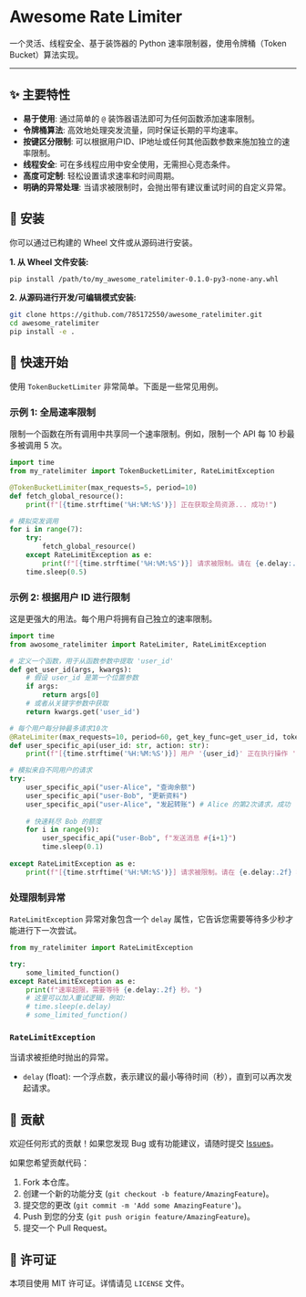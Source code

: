 # Awesome Rate Limiter

[](https://www.google.com/search?q=https://pypi.org/project/my-awesome-ratelimiter/)
[](https://opensource.org/licenses/MIT)


一个灵活、线程安全、基于装饰器的 Python 速率限制器，使用令牌桶（Token Bucket）算法实现。

-----

## ✨ 主要特性

  * **易于使用**: 通过简单的 `@` 装饰器语法即可为任何函数添加速率限制。
  * **令牌桶算法**: 高效地处理突发流量，同时保证长期的平均速率。
  * **按键区分限制**: 可以根据用户ID、IP地址或任何其他函数参数来施加独立的速率限制。
  * **线程安全**: 可在多线程应用中安全使用，无需担心竞态条件。
  * **高度可定制**: 轻松设置请求速率和时间周期。
  * **明确的异常处理**: 当请求被限制时，会抛出带有建议重试时间的自定义异常。

## 🔧 安装

你可以通过已构建的 Wheel 文件或从源码进行安装。

**1. 从 Wheel 文件安装:**

```bash
pip install /path/to/my_awesome_ratelimiter-0.1.0-py3-none-any.whl
```

**2. 从源码进行开发/可编辑模式安装:**

```bash
git clone https://github.com/785172550/awesome_ratelimiter.git
cd awesome_ratelimiter
pip install -e .
```

## 🚀 快速开始

使用 `TokenBucketLimiter` 非常简单。下面是一些常见用例。

### 示例 1: 全局速率限制

限制一个函数在所有调用中共享同一个速率限制。例如，限制一个 API 每 10 秒最多被调用 5 次。

```python
import time
from my_ratelimiter import TokenBucketLimiter, RateLimitException

@TokenBucketLimiter(max_requests=5, period=10)
def fetch_global_resource():
    print(f"[{time.strftime('%H:%M:%S')}] 正在获取全局资源... 成功!")

# 模拟突发调用
for i in range(7):
    try:
        fetch_global_resource()
    except RateLimitException as e:
        print(f"[{time.strftime('%H:%M:%S')}] 请求被限制。请在 {e.delay:.2f} 秒后重试。")
    time.sleep(0.5)
```

### 示例 2: 根据用户 ID 进行限制

这是更强大的用法。每个用户将拥有自己独立的速率限制。

```python
import time
from awosome_ratelimiter import RateLimiter, RateLimitException

# 定义一个函数，用于从函数参数中提取 'user_id'
def get_user_id(args, kwargs):
    # 假设 user_id 是第一个位置参数
    if args:
        return args[0]
    # 或者从关键字参数中获取
    return kwargs.get('user_id')

# 每个用户每分钟最多请求10次
@RateLimiter(max_requests=10, period=60, get_key_func=get_user_id, token_bucket=False)
def user_specific_api(user_id: str, action: str):
    print(f"[{time.strftime('%H:%M:%S')}] 用户 '{user_id}' 正在执行操作 '{action}'... 成功!")

# 模拟来自不同用户的请求
try:
    user_specific_api("user-Alice", "查询余额")
    user_specific_api("user-Bob", "更新资料")
    user_specific_api("user-Alice", "发起转账") # Alice 的第2次请求，成功
    
    # 快速耗尽 Bob 的额度
    for i in range(9):
        user_specific_api("user-Bob", f"发送消息 #{i+1}")
        time.sleep(0.1)
        
except RateLimitException as e:
    print(f"[{time.strftime('%H:%M:%S')}] 请求被限制。请在 {e.delay:.2f} 秒后重试。")
```

### 处理限制异常

`RateLimitException` 异常对象包含一个 `delay` 属性，它告诉您需要等待多少秒才能进行下一次尝试。

```python
from my_ratelimiter import RateLimitException

try:
    some_limited_function()
except RateLimitException as e:
    print(f"速率超限，需要等待 {e.delay:.2f} 秒。")
    # 这里可以加入重试逻辑，例如:
    # time.sleep(e.delay)
    # some_limited_function()
```


### `RateLimitException`

当请求被拒绝时抛出的异常。

  * `delay` (float): 一个浮点数，表示建议的最小等待时间（秒），直到可以再次发起请求。

## 🤝 贡献

欢迎任何形式的贡献！如果您发现 Bug 或有功能建议，请随时提交 [Issues](https://www.google.com/search?q=https://github.com/785172550/awesome_ratelimiter/issues)。

如果您希望贡献代码：

1.  Fork 本仓库。
2.  创建一个新的功能分支 (`git checkout -b feature/AmazingFeature`)。
3.  提交您的更改 (`git commit -m 'Add some AmazingFeature'`)。
4.  Push 到您的分支 (`git push origin feature/AmazingFeature`)。
5.  提交一个 Pull Request。

## 📄 许可证

本项目使用 MIT 许可证。详情请见 `LICENSE` 文件。